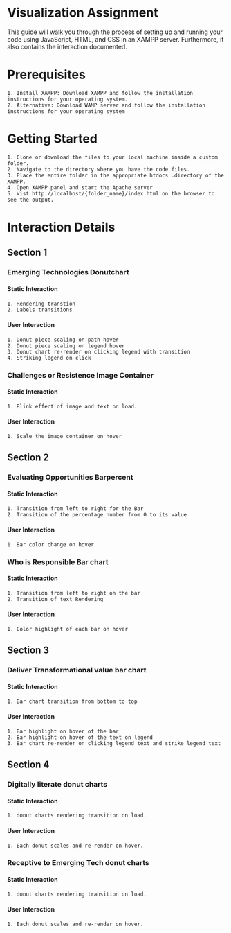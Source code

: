# Visualization Assignment

This guide will walk you through the process of setting up and running your code using JavaScript, HTML, and CSS in an XAMPP server. Furthermore, it also contains the interaction documented.



# Prerequisites

    1. Install XAMPP: Download XAMPP and follow the installation instructions for your operating system.
    2. Alternative: Download WAMP server and follow the installation instructions for your operating system

# Getting Started

    1. Clone or download the files to your local machine inside a custom folder.
    2. Navigate to the directory where you have the code files. 
    3. Place the entire folder in the appropriate htdocs .directory of the XAMPP.
    4. Open XAMPP panel and start the Apache server
    5. Vist http://localhost/{folder_name}/index.html on the browser to see the output. 

# Interaction Details

## Section 1

### Emerging Technologies Donutchart

#### Static Interaction

    1. Rendering transtion
    2. Labels transitions

#### User Interaction

    1. Donut piece scaling on path hover
    2. Donut piece scaling on legend hover
    3. Donut chart re-render on clicking legend with transition
    4. Striking legend on click

### Challenges or Resistence Image Container

#### Static Interaction

    1. Blink effect of image and text on load.

#### User Interaction

    1. Scale the image container on hover

## Section 2

### Evaluating Opportunities Barpercent

#### Static Interaction

    1. Transition from left to right for the Bar
    2. Transition of the percentage number from 0 to its value

#### User Interaction

    1. Bar color change on hover

### Who is Responsible Bar chart

#### Static Interaction

    1. Transition from left to right on the bar
    2. Transition of text Rendering

#### User Interaction

    1. Color highlight of each bar on hover

## Section 3

### Deliver Transformational value bar chart

#### Static Interaction

    1. Bar chart transition from bottom to top

#### User Interaction

    1. Bar highlight on hover of the bar
    2. Bar highlight on hover of the text on legend
    3. Bar chart re-render on clicking legend text and strike legend text

## Section 4

### Digitally literate donut charts

#### Static Interaction

    1. donut charts rendering transition on load.

#### User Interaction

    1. Each donut scales and re-render on hover.

### Receptive to Emerging Tech donut charts

#### Static Interaction

    1. donut charts rendering transition on load.

#### User Interaction

    1. Each donut scales and re-render on hover.
